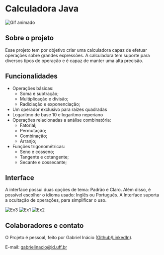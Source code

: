 # Calculadora Java
![Gif animado](https://github.com/GabrielIDSM/Calculadora-Java/blob/master/M%C3%ADdia/Snapshot_model.gif)

## Sobre o projeto
Esse projeto tem por objetivo criar uma calculadora capaz de efetuar operaçôes sobre grandes expressôes.
A calculadora tem suporte para diversos tipos de operaçâo e é capaz de manter uma alta precisâo.

## Funcionalidades
* Operações básicas:
  * Soma e subtração;
  * Multiplicação e divisão;
  * Radiciação e exponenciação;
* Um operador exclusivo para raízes quadradas
* Logaritmo de base 10 e logaritmo neperiano
* Operações relacionadas a análise combinatória:
  * Fatorial;
  * Permutação;
  * Combinação;
  * Arranjo;
* Funções trigonométricas:
  * Seno e cosseno;
  * Tangente e cotangente;
  * Secante e cossecante;

## Interface
A interface possui duas opções de tema: Padrão e Claro. Além disso, é possível escolher o idioma usado: Inglês ou Português.
A Interface suporta a ocultação de operaçôes, para simplificar o uso.

![Ex3](https://github.com/GabrielIDSM/Calculadora-Java/blob/master/M%C3%ADdia/EX3.png)
![Ex1](https://github.com/GabrielIDSM/Calculadora-Java/blob/master/M%C3%ADdia/EX1.png)
![Ex2](https://github.com/GabrielIDSM/Calculadora-Java/blob/master/M%C3%ADdia/EX2.png)

## Colaboradores e contato
O Projeto é pessoal, feito por Gabriel Inácio ([Github](https://github.com/GabrielIDSM)/[LinkedIn](https://www.linkedin.com/in/gabriel-inacio-uff/)).

E-mail: gabrielinacio@id.uff.br
